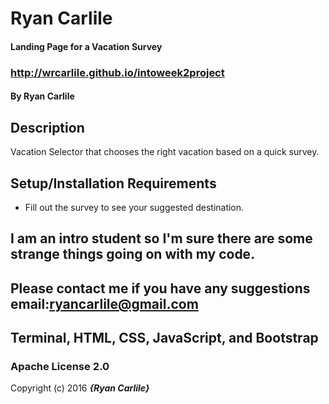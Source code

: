 # Ryan Carlile

#### Landing Page for a Vacation Survey 
### http://wrcarlile.github.io/intoweek2project
#### By Ryan Carlile

## Description

Vacation Selector that chooses the right vacation based on a quick survey.
## Setup/Installation Requirements

* Fill out the survey to see your suggested destination.


## I am an intro student so I'm sure there are some strange things going on with my code.



## Please contact me if you have any suggestions email:ryancarlile@gmail.com


## Terminal, HTML, CSS, JavaScript, and Bootstrap


### Apache License 2.0


Copyright (c) 2016 **_{Ryan Carlile}_**
